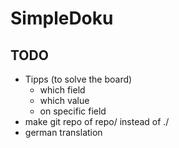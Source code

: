 # SimpleDoku

## TODO
* Tipps (to solve the board)
  * which field
  * which value
  * on specific field
* make git repo of repo/ instead of ./
* german translation
